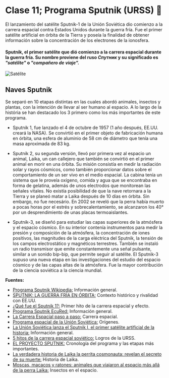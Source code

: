 # Clase 11; Programa Sputnik (URSS) :star2:

El lanzamiento del satélite Sputnik-1 de la Unión Soviética dio comienzo a la carrera espacial contra Estados Unidos durante la guerra fría. Fue el primer satélite artificial en órbita de la Tierra y poseía la finalidad de obtener información sobre la concentración de los electrones de la ionosfera.

####  Sputnik, el primer satélite que dió comienzo a la carrera espacial durante la guerra fría. Su nombre proviene del ruso *Спутник* y su significado es *"satélite"* o *"compañero de viaje".*

![Satélite](https://elordenmundial.com/wp-content/uploads/2020/11/sputnik-carrera-espacial-guerra-fria-1-1310x893.jpg)

## Naves Sputnik
Se separó en 10 etapas distintas en las cuales abordó animales, insectos y plantas, con la intención de llevar al ser humano al espacio. A lo largo de la história se han destacado los 3 primero como los más importantes de este programa.

- Sputnik 1, fue lanzado el 4 de octubre de 1957 (1 año después, EE.UU. creará la NASA). Se convirtió en el primer objeto de fabricación humana en órbita, una esfera de aluminio de 58 cm de diámetro que tenía una masa aproximada de 83 kg.

- Sputnik 2, su segunda versión, llevó por primera vez al espacio un animal, Laika, un can callejero que también se convirtió en el primer animal en morir en una órbita. Su misión consistía en medir la radiación solar y rayos cósmicos, como también proporcionar datos sobre el comportamiento de un ser vivo en el medio espacial. La cabina tenía un sistema que le proveía oxígeno, comida y agua que se encontraba en forma de gelatina, además de unos electrodos que monitorean las señales vitales.
No existía posibilidad de que la nave retornara a la Tierra y se planeó matar a Laika después de 10 días en órbita. Sin embargo, no fue necesário. En 2002 se reveló que la perra había muerto a pocas horas por el estrés y sobrecalentamiento, se alcanzaron los 40°  por un desprendimiento de unas placas termoaislantes.

- Sputnik-3, se diseñó para estudiar las capas superiores de la atmósfera y el espacio cósmico. En su interior contenía instrumentos para medir la presión y composición de la atmósfera, la concentración de iones positivos, las magnitudes de la carga eléctrica del Sputnik, la tensión de los campos electrostático y magnéticos terrestres. También se instaló un radio transmisor que emite constantemente una señal pulsante, similar a un sonido bip-bip, que permite seguir al satélite.
El Sputnik-3 supuso una nueva etapa en las investigaciones del estudio del espacio cósmico y de las capas altas de la atmósfera. Fue la mayor contribución de la ciencia soviética a la ciencia mundial.




**Fuentes:**
- [Programa Sputnik Wikipedia:](https://es.wikipedia.org/wiki/Programa_Sputnik) Información general.
- [SPUTNIK: LA GUERRA FRÍA EN ÓRBITA:](https://www.raco.cat/index.php/Quark/article/download/144324/196093) Contexto histórico y rivalidad con EE.UU.
- [¿Qué fue el Sputnik 1?:](https://elordenmundial.com/hoy-en-la-historia/4-octubre/que-fue-sputnik-1/) Primer hito de la carrera espacial y efecto.
- [Programa Sputnik EcuRed:](https://www.ecured.cu/Programa_Sputnik) Información general.
- [La Carrera Espacial paso a paso:](https://www.nationalgeographic.com.es/llegada-del-hombre-a-la-luna/carrera-espacial-paso-a-paso_14369) Carrera espacial.
- [Programa espacial de la Unión Soviética:](https://www.wikiwand.com/es/Programa_espacial_de_la_Uni%C3%B3n_Sovi%C3%A9tica) Orígenes.
- [La Unión Soviética lanza el Sputnik I, el primer satélite artificial de la historia:](https://latam.historyplay.tv/hoy-en-la-historia/la-union-sovietica-lanza-el-sputnik-i-el-primer-satelite-artificial-de-la) Información general.
- [5 hitos de la carrera espacial soviético:](https://www.bbvaopenmind.com/ciencia/fisica/5-hitos-de-la-carrera-espacial-sovietica/) Logros de la URSS.
- [EL PROYECTO SPUTNIK:](http://altorres.synology.me/cosmos/conquista_luna/sputnik/sputnik.htm) Cronología del programa y las etapas más importantes.
- [La verdadera historia de Laika la perrita cosmonauta: revelan el secreto de su muerte:](https://www.gtd.es/es/blog/la-verdadera-historia-de-laika-la-perrita-cosmonauta-revelan-el-secreto-de-su-muerte) Historia de Laika.
- [Moscas, macacos y ratones: animales que viajaron al espacio más allá de la perra Laika:](https://maldita.es/malditaciencia/20220303/animales-viajaron-espacio-laika/) Insectos en el espacio.


